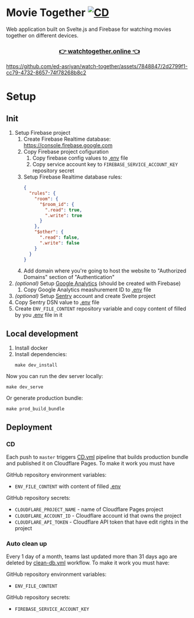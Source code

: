 # Movie Together [![CD](https://github.com/ed-asriyan/watch-together/actions/workflows/CD.yml/badge.svg)](https://github.com/ed-asriyan/watch-together/actions/workflows/CD.yml)
Web application built on Svelte.js and Firebase for watching movies together on different devices.

<h3 align="center">
    <a href="https://watchtogether.online" target="_blank">👉 watchtogether.online 👈</a>
</h3>

https://github.com/ed-asriyan/watch-together/assets/7848847/2d2799f1-cc79-4732-8657-74f78268b8c2

# Setup
## Init
1. Setup Firebase project
   1. Create Firebase Realtime database: https://console.firebase.google.com
   2. Copy Firebase project cofiguration
      1. Copy firebase config values to [.env](.env) file
      2. Copy service account key to `FIREBASE_SERVICE_ACCOUNT_KEY` repository secret
   3. Setup Firebase Realtime database rules:
      ```json
      {
        "rules": {
          "room": {
            "$room_id": {
              ".read": true,
              ".write": true
            }
          },
          "$other": {
            ".read": false,
            ".write": false
          }
        }
      }
      ```
   4. Add domain where you're going to host the website to "Authorized Domains" section of "Authentication"
2. *(optional)* Setup [Google Analytics](https://analytics.google.com) (should be created with Firebase)
   1. Copy Google Analytics meashurement ID to [.env](.env) file
3.  *(optional)* Setup [Sentry](https://sentry.io) account and create Svelte project
   1. Copy Sentry DSN value to [.env](./env) file
4. Create `ENV_FILE_CONTENT` repository variable and copy content of filled by you [.env](.env) file in it

## Local development
1. Install docker
2. Install dependencies:
   ```console
   make dev_install
   ```

Now you can run the dev server locally:
```console
make dev_serve
```

Or generate production bundle:
```console
make prod_build_bundle
```

## Deployment
### CD
Each push to `master` triggers [CD.yml](./.github/workflows/CD.yml) pipeline that builds production bundle and published it on
Cloudflare Pages. To make it work you must have

GitHub repository environment variables:
* `ENV_FILE_CONTENT` with content of filled [.env](./.env)

GitHub repository secrets:
* `CLOUDFLARE_PROJECT_NAME` - name of Cloudflare Pages project
* `CLOUDFLARE_ACCOUNT_ID` - Cloudflare account id that owns the project
* `CLOUDFLARE_API_TOKEN` - Cloudflare API token that have edit rights in the project

### Auto clean up
Every 1 day of a month, teams last updated more than 31 days ago are deleted by
[clean-db.yml](./.github/workflows//clean-db.yml) workflow. To make it work you must have:

GitHub repository environment variables:
* `ENV_FILE_CONTENT`

GitHub repository secrets:
* `FIREBASE_SERVICE_ACCOUNT_KEY`
